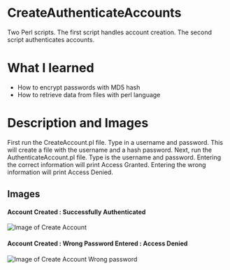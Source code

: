 # CreateAuthenticateAccounts
Two Perl scripts. The first script handles account creation. The second script authenticates accounts.

# What I learned
* How to encrypt passwords with MD5 hash
* How to retrieve data from files with perl language


# Description and Images
First run the CreateAccount.pl file. Type in a username and password. This will create a file with the username and a hash password. Next, run the AuthenticateAccount.pl file. Type is the username and password. Entering the correct information will print Access Granted. Entering the wrong information will print Access Denied.

## Images

#### Account Created : Successfully Authenticated
![Image of Create Account](https://github.com/negrt/cv/blob/master/images/AccountsCreate.png?raw=true)

#### Account Created : Wrong Password Entered : Access Denied
![Image of Create Account Wrong password](https://github.com/negrt/cv/blob/master/images/AccountsCreateWrong.png?raw=true)
